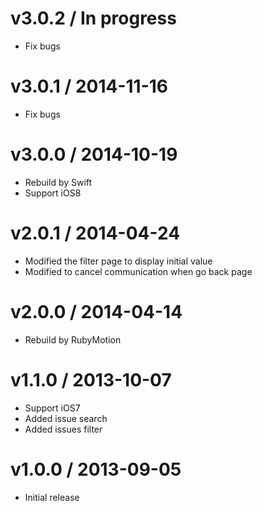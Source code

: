 # v3.0.2 / In progress

* Fix bugs


# v3.0.1 / 2014-11-16

* Fix bugs


# v3.0.0 / 2014-10-19

* Rebuild by Swift
* Support iOS8


# v2.0.1 / 2014-04-24

* Modified the filter page to display initial value
* Modified to cancel communication when go back page


# v2.0.0 / 2014-04-14

* Rebuild by RubyMotion


# v1.1.0 / 2013-10-07

* Support iOS7
* Added issue search
* Added issues filter


# v1.0.0 / 2013-09-05

* Initial release

